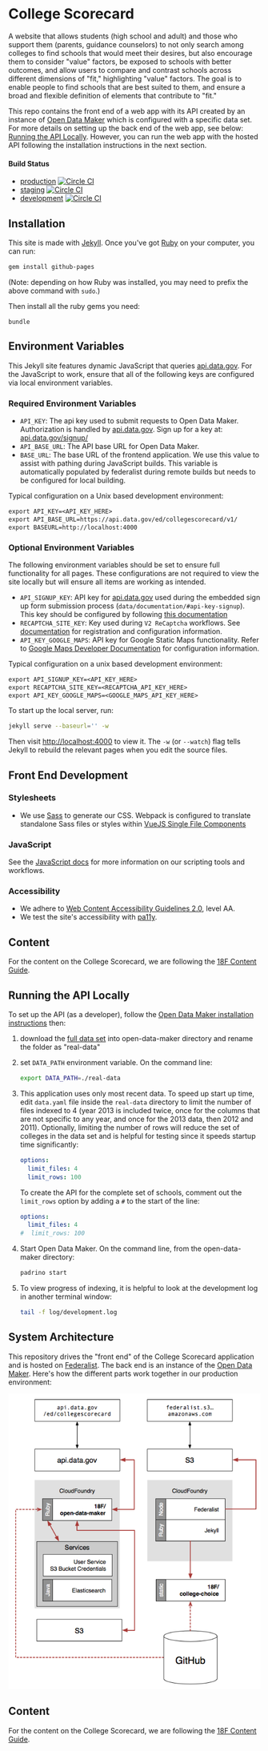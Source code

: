 # College Scorecard

A website that allows students (high school and adult) and those who support them (parents, guidance counselors)
to not only search among colleges to find schools that would meet their desires, but also encourage them to consider
"value" factors, be exposed to schools with better outcomes, and allow users to compare and contrast schools across
different dimensions of "fit," highlighting "value" factors. The goal is to enable people to find schools that are
best suited to them, and ensure a broad and flexible definition of elements that contribute to "fit."

This repo contains the front end of a web app with its API created by an instance of [Open Data Maker](https://github.com/RTICWDT/open-data-maker) which is configured with a specific data set. For more details on setting up the back end of the web app, see below: [Running the API Locally](#running-the-api-locally).  However, you can run the web app with the hosted API following the installation instructions in the next section.

#### Build Status
* [production](https://github.com/RTICWDT/college-scorecard/tree/master/) [![Circle CI](https://circleci.com/gh/RTICWDT/college-scorecard.svg?style=svg)](https://circleci.com/gh/RTICWDT/college-scorecard)
* [staging](https://github.com/RTICWDT/college-scorecard/tree/staging/) [![Circle CI](https://circleci.com/gh/RTICWDT/college-scorecard/tree/staging.svg?style=svg)](https://circleci.com/gh/RTICWDT/college-scorecard/tree/staging)
* [development](https://github.com/RTICWDT/college-scorecard/tree/dev/) [![Circle CI](https://circleci.com/gh/RTICWDT/college-scorecard/tree/dev.svg?style=svg)](https://circleci.com/gh/RTICWDT/college-scorecard/tree/dev)


## Installation
This site is made with [Jekyll]. Once you've got [Ruby] on your computer, you
can run:

```sh
gem install github-pages
```

(Note: depending on how Ruby was installed, you may need to prefix the above
command with `sudo`.)

Then install all the ruby gems you need:

```
bundle
```

## Environment Variables
This Jekyll site features dynamic JavaScript that queries [api.data.gov](https://api.data.gov/).
For the JavaScript to work, ensure that all of the following keys are configured
via local environment variables.

### Required Environment Variables
- `API_KEY`: The api key used to submit requests to Open Data Maker.  Authorization is
handled by [api.data.gov](https://api.data.gov). Sign up for a key at: 
[api.data.gov/signup/](https://api.data.gov/signup/)
- `API_BASE_URL`: The API base URL for Open Data Maker.
- `BASE_URL`: The base URL of the frontend application.  We use this value to assist with
pathing during JavaScript builds.  This variable is automatically populated by federalist
during remote builds but needs to be configured for local building.

Typical configuration on a Unix based development environment:

```
export API_KEY=<API_KEY_HERE>
export API_BASE_URL=https://api.data.gov/ed/collegescorecard/v1/
export BASEURL=http://localhost:4000
```

### Optional Environment Variables
The following environment variables should be set to ensure full functionality for all pages.
These configurations are not required to view the site locally but will ensure all items are working
as intended.

 - `API_SIGNUP_KEY`: API key for [api.data.gov](https://api.data.gov) used during the embedded
sign up form submission process (`data/documentation/#api-key-signup`). This key should be 
configured by following
[this documentation](https://api.data.gov/docs/agency-manual/#embedding-the-api-key-signup-form-on-your-own-documentation-site)
- `RECAPTCHA_SITE_KEY`: Key used during `V2 ReCaptcha` workflows.  See 
[documentation](https://developers.google.com/recaptcha/docs/display) for registration and
configuration information.
- `API_KEY_GOOGLE_MAPS`: API key for Google Static Maps functionality.  Refer to
[Google Maps Developer Documentation](https://developers.google.com/maps/documentation)
for configuration information.

Typical configuration on a unix based development environment:

```
export API_SIGNUP_KEY=<API_KEY_HERE>
export RECAPTCHA_SITE_KEY=<RECAPTCHA_API_KEY_HERE>
export API_KEY_GOOGLE_MAPS=<GOOGLE_MAPS_API_KEY_HERE>
```

To start up the local server, run:

```sh
jekyll serve --baseurl='' -w
```

Then visit [http://localhost:4000](http://localhost:4000) to view it. The `-w`
(or `--watch`) flag tells Jekyll to rebuild the relevant pages when you edit
the source files.


## Front End Development

### Stylesheets
- We use [Sass] to generate our CSS.  Webpack is configured to translate standalone Sass files or styles within [VueJS Single File Components](https://vuejs.org/v2/guide/single-file-components.html)

### JavaScript
See the [JavaScript docs](js/#readme) for more information on our scripting tools and
workflows.

### Accessibility
- We adhere to [Web Content Accessibility Guidelines 2.0](https://www.w3.org/WAI/WCAG20/quickref/),
  level AA.
- We test the site's accessibility with [pa11y](http://pa11y.org/).


## Content
For the content on the College Scorecard, we are following the [18F Content Guide].


## Running the API Locally
To set up the API (as a developer), follow the [Open Data Maker installation
instructions](https://github.com/RTICWDT/open-data-maker/blob/dev/INSTALL.md) then:

1. download the [full data set] into open-data-maker directory and rename the
   folder as "real-data"

1. set `DATA_PATH` environment variable.  On the command line:

    ```sh
    export DATA_PATH=./real-data
    ```

1. This application uses only most recent data.  To speed up start up time,
   edit `data.yaml` file inside the `real-data` directory to limit the number
   of files indexed to 4 (year 2013 is included twice, once for the columns
   that are not specific to any year, and once for the 2013 data, then 2012 and
   2011).  Optionally, limiting the number of rows will reduce the set of
   colleges in the data set and is helpful for testing since it speeds startup
   time significantly:

    ```yaml
    options:
      limit_files: 4
      limit_rows: 100
    ```

    To create the API for the complete set of schools, comment out the `limit_rows`
    option by adding a `#` to the start of the line:

    ```yaml
    options:
      limit_files: 4
    #  limit_rows: 100
    ```

1. Start Open Data Maker.  On the command line, from the open-data-maker
   directory:

    ```sh
    padrino start
    ```

1. To view progress of indexing, it is helpful to look at the development log
   in another terminal window:

    ```sh
    tail -f log/development.log
    ```


## System Architecture
This repository drives the "front end" of the College Scorecard application and
is hosted on [Federalist]. The back end is an instance of the [Open Data Maker].
Here's how the different parts work together in our production environment:

![system architecture](docs/architecture-diagram.png)


## Content
For the content on the College Scorecard, we are following the [18F Content Guide].

[18F Content Guide]: https://pages.18f.gov/content-guide/
[Federalist]: https://federalist.fr.cloud.gov
[full data set]: https://ed-public-download.app.cloud.gov/downloads/CollegeScorecard_Raw_Data.zip
[Open Data Maker]: https://github.com/RTICWDT/open-data-maker/
[Jekyll]: http://jekyllrb.com/
[Montserrat]: https://www.google.com/fonts/specimen/Montserrat
[Ruby]: https://www.ruby-lang.org/
[Sass]: http://sass-lang.com/
